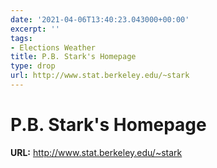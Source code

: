 ```yaml
---
date: '2021-04-06T13:40:23.043000+00:00'
excerpt: ''
tags:
- Elections Weather
title: P.B. Stark's Homepage
type: drop
url: http://www.stat.berkeley.edu/~stark
---
```


# P.B. Stark's Homepage

**URL:** http://www.stat.berkeley.edu/~stark
